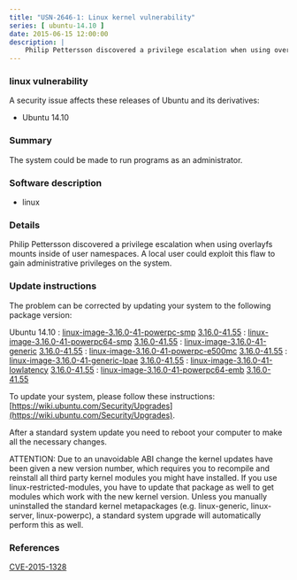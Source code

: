 ```yaml
---
title: "USN-2646-1: Linux kernel vulnerability"
series: [ ubuntu-14.10 ]
date: 2015-06-15 12:00:00
description: |
    Philip Pettersson discovered a privilege escalation when using overlayfs mounts inside of user namespaces. A local user could exploit this flaw to gain administrative privileges on the system. 
--- 
```

 
### linux vulnerability

A security issue affects these releases of Ubuntu and its derivatives:

* Ubuntu 14.10

### Summary

The system could be made to run programs as an administrator. 

### Software description

* linux 

### Details

Philip Pettersson discovered a privilege escalation when using overlayfs mounts inside of user namespaces. A local user could exploit this flaw to gain administrative privileges on the system. 

### Update instructions

The problem can be corrected by updating your system to the following package version:

Ubuntu 14.10
 : [linux-image-3.16.0-41-powerpc-smp](https://launchpad.net/ubuntu/+source/linux) <span> [3.16.0-41.55](https://launchpad.net/ubuntu/+source/linux/3.16.0-41.55) </span> 
 : [linux-image-3.16.0-41-powerpc64-smp](https://launchpad.net/ubuntu/+source/linux) <span> [3.16.0-41.55](https://launchpad.net/ubuntu/+source/linux/3.16.0-41.55) </span> 
 : [linux-image-3.16.0-41-generic](https://launchpad.net/ubuntu/+source/linux) <span> [3.16.0-41.55](https://launchpad.net/ubuntu/+source/linux/3.16.0-41.55) </span> 
 : [linux-image-3.16.0-41-powerpc-e500mc](https://launchpad.net/ubuntu/+source/linux) <span> [3.16.0-41.55](https://launchpad.net/ubuntu/+source/linux/3.16.0-41.55) </span> 
 : [linux-image-3.16.0-41-generic-lpae](https://launchpad.net/ubuntu/+source/linux) <span> [3.16.0-41.55](https://launchpad.net/ubuntu/+source/linux/3.16.0-41.55) </span> 
 : [linux-image-3.16.0-41-lowlatency](https://launchpad.net/ubuntu/+source/linux) <span> [3.16.0-41.55](https://launchpad.net/ubuntu/+source/linux/3.16.0-41.55) </span> 
 : [linux-image-3.16.0-41-powerpc64-emb](https://launchpad.net/ubuntu/+source/linux) <span> [3.16.0-41.55](https://launchpad.net/ubuntu/+source/linux/3.16.0-41.55) </span> 

To update your system, please follow these instructions: [https://wiki.ubuntu.com/Security/Upgrades](https://wiki.ubuntu.com/Security/Upgrades).

After a standard system update you need to reboot your computer to make all the necessary changes.

ATTENTION: Due to an unavoidable ABI change the kernel updates have been given a new version number, which requires you to recompile and reinstall all third party kernel modules you might have installed. If you use linux-restricted-modules, you have to update that package as well to get modules which work with the new kernel version. Unless you manually uninstalled the standard kernel metapackages (e.g. linux-generic, linux-server, linux-powerpc), a standard system upgrade will automatically perform this as well. 

### References

 [CVE-2015-1328](http://people.ubuntu.com/~ubuntu-security/cve/CVE-2015-1328)
 
